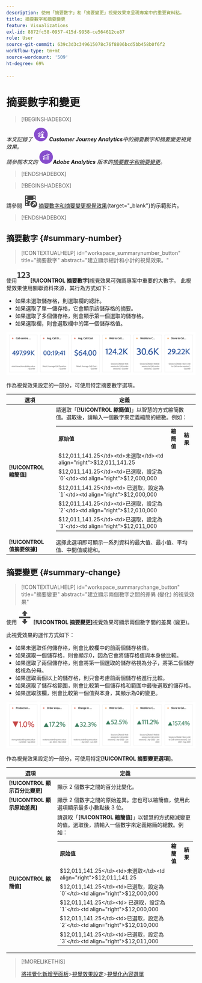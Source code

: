 ```yaml
---
description: 使用「摘要數字」和「摘要變更」視覺效果來呈現專案中的重要資料點。
title: 摘要數字和摘要變更
feature: Visualizations
exl-id: 8872fc58-0957-415d-9958-ce564612ce87
role: User
source-git-commit: 639c3d3c349615078c76f8806bcd5bb458b0f6f2
workflow-type: tm+mt
source-wordcount: '509'
ht-degree: 69%

---
```


# 摘要數字和變更

>[!BEGINSHADEBOX]

_本文記錄了_ ![CustomerJourneyAnalytics](/help/assets/icons/CustomerJourneyAnalytics.svg) _&#x200B;**Customer Journey Analytics**&#x200B;中的摘要數字和摘要變更視覺效果。_<br/>_請參閱本文的_ ![AdobeAnalytics](/help/assets/icons/AdobeAnalytics.svg) _&#x200B;**Adobe Analytics** 版本的[摘要數字和摘要變更](https://experienceleague.adobe.com/zh-hant/docs/analytics/analyze/analysis-workspace/visualizations/summary-number-change)。_

>[!ENDSHADEBOX]

>[!BEGINSHADEBOX]

請參閱 ![VideoCheckedOut](/help/assets/icons/VideoCheckedOut.svg) [摘要數字和摘要變更視覺效果](https://video.tv.adobe.com/v/335564/?quality=12&learn=on){target="_blank"}的示範影片。

>[!ENDSHADEBOX]

## 摘要數字 {#summary-number}

<!-- markdownlint-disable MD034 -->

>[!CONTEXTUALHELP]
>id="workspace_summarynumber_button"
>title="摘要數字"
>abstract="建立顯示總計和小計的視覺效果。"

<!-- markdownlint-enable MD034 -->

使用![摘要化](/help/assets/icons/123.svg)**[!UICONTROL 摘要數字]**&#x200B;視覺效果可強調專案中重要的大數字。 此視覺效果使用關聯資料來源，其行為方式如下：

* 如果未選取儲存格，則選取欄的總計。
* 如果選取了單一儲存格，它會顯示該儲存格的摘要。
* 如果選取了多個儲存格，則會顯示第一個選取的儲存格。
* 如果選取欄，則會選取欄中的第一個儲存格值。

![摘要數字視覺效果](asses/../assets/summary-number.png)

作為視覺效果設定的一部分，可使用特定摘要數字選項。

| 選項 | 定義 |
|--- |--- |
| **[!UICONTROL 縮簡值]** | 請選取「**[!UICONTROL 縮簡值]**」以智慧的方式縮簡數值。選取後，請輸入一個數字來定義縮簡的總數。例如：<br/><table><tr><td>**原始值**</td><td>**縮簡值**</td><td>**結果**</td></tr><tr><td>$12,011,141.25</td><td>未選取</td><td  align="right">$12,011,141.25</td></tr><tr><td>$12,011,141.25</td><td>已選取，設定為 `0`</td><td align="right">$12,000,000</td></tr><tr><td>$12,011,141.25</td><td> 已選取，設定為 `1`</td><td  align="right">$12,000,000</td></tr><tr><td>$12,011,141.25</td><td>已選取，設定為 `2`</td><td align="right">$12,010,000</td></tr><tr><td>$12,011,141.25</td><td>已選取，設定為 `3`</td><td align="right">$12,011,000</td></tr></table> |
| **[!UICONTROL 值摘要依據]** | 選擇此選項即可顯示一系列資料的最大值、最小值、平均值、中間值或總和。 |

## 摘要變更 {#summary-change}

<!-- markdownlint-disable MD034 -->

>[!CONTEXTUALHELP]
>id="workspace_summarychange_button"
>title="摘要變更"
>abstract="建立顯示兩個數字之間的差異 (變化) 的視覺效果"

<!-- markdownlint-enable MD034 -->


使用 ![MoveUpDown](/help/assets/icons/MoveUpDown.svg) **[!UICONTROL 摘要變更]**&#x200B;視覺效果可顯示兩個數字間的差異 (變更)。<!-- This is applicable for AA, not CJA: The green and red color of the Summary Change can be controlled through [custom event polarity](https://experienceleague.adobe.com/docs/analytics/admin/admin-tools/success-events/success-event.html?lang=zh-Hant) or a calculated metric's [Show Upward Trend As](https://experienceleague.adobe.com/docs/analytics/components/calculated-metrics/calcmetric-workflow/cm-build-metrics.html?lang=zh-Hant) option.-->

<!--
The green and red color of the Summary Change can be controlled through [custom event polarity](https://experienceleague.adobe.com/docs/analytics/admin/admin/c-manage-report-suites/c-edit-report-suites/conversion-var-admin/c-success-events/success-event.md) or a calculated metric's [Show Upward Trend As](https://experienceleague.adobe.com/docs/analytics/components/calculated-metrics/calcmetric-workflow/cm-build-metrics.html?lang=zh-Hant) option.
-->

此視覺效果的運作方式如下：

* 如果未選取任何儲存格，則會比較欄中的前兩個儲存格值。
* 如果選取一個儲存格，則會顯示0，因為它會將儲存格值與本身做比較。
* 如果選取了兩個儲存格，則會將第一個選取的儲存格視為分子，將第二個儲存格視為分母。
* 如果選取兩個以上的儲存格，則只會考慮前兩個儲存格進行比較。
* 如果選取了儲存格範圍，則會比較第一個儲存格和範圍中最後選取的儲存格。
* 如果選取該欄，則會比較第一個值與本身，其顯示為0的變更。


![摘要變更視覺效果顯示兩個數字間的差異 (變更)](assets/summary-change.png)


作為視覺效果設定的一部分，可使用特定&#x200B;**[!UICONTROL 摘要變更選項]**。

| 選項 | 定義 |
|--- |--- |
| **[!UICONTROL 顯示百分比變更]** | 顯示 2 個數字之間的百分比變化。 |
| **[!UICONTROL 顯示原始差異]** | 顯示 2 個數字之間的原始差異。您也可以縮簡值，使用此選項顯示最多小數點後 3 位。 |
| **[!UICONTROL 縮簡值]** | 請選取「**[!UICONTROL 縮簡值]**」以智慧的方式縮減變更的值。選取後，請輸入一個數字來定義縮簡的總數。例如：<br/><table><tr><td>**原始值**</td><td>**縮簡值**</td><td>**結果**</td></tr><tr><td>$12,011,141.25</td><td>未選取</td><td  align="right">$12,011,141.25</td></tr><tr><td>$12,011,141.25</td><td>已選取，設定為 `0`</td><td align="right">$12,000,000</td></tr><tr><td>$12,011,141.25</td><td> 已選取，設定為 `1`</td><td  align="right">$12,000,000</td></tr><tr><td>$12,011,141.25</td><td>已選取，設定為 `2`</td><td align="right">$12,010,000</td></tr><tr><td>$12,011,141.25</td><td>已選取，設定為 `3`</td><td align="right">$12,011,000</td></tr></table> |

>[!MORELIKETHIS]
>
>[將視覺化新增至面板](/help/analysis-workspace/visualizations/freeform-analysis-visualizations.md#add-visualizations-to-a-panel)
>&#x200B;>[視覺效果設定](/help/analysis-workspace/visualizations/freeform-analysis-visualizations.md#settings)
>&#x200B;>[視覺化內容選單](/help/analysis-workspace/visualizations/freeform-analysis-visualizations.md#context-menu)
>
